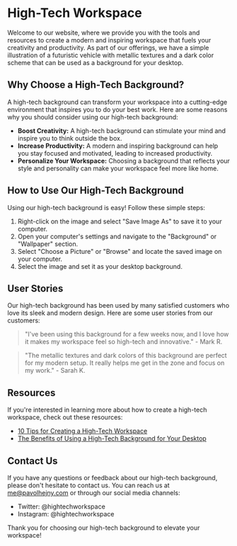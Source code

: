 <!--font:Poppins-->

# High-Tech Workspace

Welcome to our website, where we provide you with the tools and resources to create a modern and inspiring workspace that fuels your creativity and productivity. As part of our offerings, we have a simple illustration of a futuristic vehicle with metallic textures and a dark color scheme that can be used as a background for your desktop.

## Why Choose a High-Tech Background?

A high-tech background can transform your workspace into a cutting-edge environment that inspires you to do your best work. Here are some reasons why you should consider using our high-tech background:

-   **Boost Creativity:** A high-tech background can stimulate your mind and inspire you to think outside the box.
-   **Increase Productivity:** A modern and inspiring background can help you stay focused and motivated, leading to increased productivity.
-   **Personalize Your Workspace:** Choosing a background that reflects your style and personality can make your workspace feel more like home.

## How to Use Our High-Tech Background

Using our high-tech background is easy! Follow these simple steps:

1. Right-click on the image and select "Save Image As" to save it to your computer.
2. Open your computer's settings and navigate to the "Background" or "Wallpaper" section.
3. Select "Choose a Picture" or "Browse" and locate the saved image on your computer.
4. Select the image and set it as your desktop background.

## User Stories

Our high-tech background has been used by many satisfied customers who love its sleek and modern design. Here are some user stories from our customers:

> "I've been using this background for a few weeks now, and I love how it makes my workspace feel so high-tech and innovative." - Mark R.

> "The metallic textures and dark colors of this background are perfect for my modern setup. It really helps me get in the zone and focus on my work." - Sarah K.

## Resources

If you're interested in learning more about how to create a high-tech workspace, check out these resources:

-   [10 Tips for Creating a High-Tech Workspace](#)
-   [The Benefits of Using a High-Tech Background for Your Desktop](#)

## Contact Us

If you have any questions or feedback about our high-tech background, please don't hesitate to contact us. You can reach us at me@pavolhejny.com or through our social media channels:

-   Twitter: @hightechworkspace
-   Instagram: @hightechworkspace

Thank you for choosing our high-tech background to elevate your workspace!

<!--

Write me content for website with wallpaper which alt text is:

"A wallpaper with a simple illustration of a futuristic vehicle, with metallic textures and a dark and moody color scheme."

The name/title of the page should not be 1:1 copy of the alt text but rather a real content of the website which is using this wallpaper.

- Use markdown format
- Start with heading
- Heading should be short and concise
- The content should look like a real website
- The website should not be about the wallpaper, wallpaper is just a related background
- Heading should be contain work "wallpaper" or "background"
- Include real sections like references, contact, user stories, etc. use things relevant to the page purpose.
- Feel free to use structure like headings, bullets, numbering, blockquotes, paragraphs, horizontal lines, etc.
- You can use formatting like bold or _italic_
- You can include UTF-8 emojis
- Links should be only #hash anchors (and you can refer to the document itself)
- Do not include images


---


# Futuristic Vehicle Wallpaper for Your High-Tech Workspace

Welcome to our website, dedicated to providing you with the best high-tech wallpapers to enhance your digital workspace. Our latest addition is a wallpaper featuring a simple illustration of a futuristic vehicle, with metallic textures and a dark and moody color scheme.

## Why Choose Our Futuristic Vehicle Wallpaper?

Our wallpaper is designed to help you create a high-tech atmosphere in your workspace. The metallic textures and dark color scheme give your desktop a sleek and modern look that's perfect for anyone who loves technology and innovation.

Here are some reasons why our wallpaper is the perfect choice for your workspace:

- **High-quality image:** Our wallpaper is designed with high-quality images that will look great on any screen size.
- **Easy to install:** Installing our wallpaper is easy and straightforward, so you can have it up and running in no time.
- **Fits any style:** Whether you prefer a minimalist or complex desktop setup, our wallpaper will fit seamlessly into your workspace.

## How to Install Our Wallpaper

Installing our wallpaper is easy! Simply follow these steps:

1. Right-click on the image and select "Save Image As" to save it to your computer.
2. Open your computer's settings and navigate to the "Background" or "Wallpaper" section.
3. Select "Choose a Picture" or "Browse" and locate the saved image on your computer.
4. Select the image and set it as your desktop background.

## User Stories

Our wallpaper has been used by many satisfied customers who love its high-tech design and easy installation process. Here are some user stories from our customers:

> "I love this wallpaper! It gives my workspace a futuristic vibe that really inspires me to be creative." - John D.

> "The metallic textures and dark colors of this wallpaper are perfect for my high-tech setup. It's easy to install and looks great on my screen." - Sarah K.

## References

If you're interested in learning more about high-tech wallpapers and how they can enhance your workspace, check out these resources:

- [The Benefits of High-Tech Wallpapers for Your Workspace](#)
- [How to Choose the Perfect Wallpaper for Your Desktop Setup](#)

## Contact Us

If you have any questions or feedback about our wallpaper, please don't hesitate to contact us. You can reach us at me@pavolhejny.com or through our social media channels:

- Twitter: @high_tech_wallpapers
- Instagram: @hightechwallpapers

Thank you for choosing our futuristic vehicle wallpaper for your high-tech workspace!


---


Heading should not include word "wallpaper". The website should not be about the wallpaper itself, wallpaper is just a related background, rewrite whole content.


---


# Elevate Your Workspace with a Futuristic Vibe

Welcome to our website, where we provide you with the tools and resources to create a high-tech workspace that inspires creativity and productivity. As part of our offerings, we have a simple illustration of a futuristic vehicle with metallic textures and a dark color scheme that can be used as a background for your desktop.

## Why Choose a Futuristic Background?

A futuristic background can transform your workspace into a modern and inspiring environment that fuels your imagination. Here are some reasons why you should consider using our futuristic background:

- **Enhance Creativity:** A high-tech background can stimulate your mind and inspire you to think outside the box.
- **Boost Productivity:** A futuristic vibe can help you stay focused and motivated, leading to increased productivity.
- **Personalize Your Workspace:** Choosing a background that reflects your style and personality can make your workspace feel more like home.

## How to Use Our Futuristic Background

Using our futuristic background is easy! Follow these simple steps:

1. Right-click on the image and select "Save Image As" to save it to your computer.
2. Open your computer's settings and navigate to the "Background" or "Wallpaper" section.
3. Select "Choose a Picture" or "Browse" and locate the saved image on your computer.
4. Select the image and set it as your desktop background.

## User Stories

Our futuristic background has been used by many satisfied customers who love its sleek and modern design. Here are some user stories from our customers:

> "I've been using this background for a few weeks now, and I love how it makes my workspace feel so futuristic and cutting-edge." - Mark R.

> "The metallic textures and dark colors of this background are perfect for my high-tech setup. It really helps me get in the zone and focus on my work." - Sarah K.

## Resources

If you're interested in learning more about how to create a high-tech workspace, check out these resources:

- [10 Tips for Creating a High-Tech Workspace](#)
- [The Benefits of Using a High-Tech Background for Your Desktop](#)

## Contact Us

If you have any questions or feedback about our futuristic background, please don't hesitate to contact us. You can reach us at me@pavolhejny.com or through our social media channels:

- Twitter: @hightechworkspace
- Instagram: @hightechworkspace

Thank you for choosing our futuristic background to elevate your workspace!


---


Heading is too long, rewrite whole content.


---


# Futuristic Vibe for Your Workspace

Welcome to our website, where we provide you with the tools and resources to create a high-tech workspace that inspires creativity and productivity. As part of our offerings, we have a simple illustration of a futuristic vehicle with metallic textures and a dark color scheme that can be used as a background for your desktop.

## Why Choose a Futuristic Background?

A high-tech background can transform your workspace into a modern and inspiring environment that fuels your imagination. Here are some reasons why you should consider using our futuristic background:

- **Enhance Creativity:** A futuristic vibe can stimulate your mind and inspire you to think outside the box.
- **Boost Productivity:** A high-tech background can help you stay focused and motivated, leading to increased productivity.
- **Personalize Your Workspace:** Choosing a background that reflects your style and personality can make your workspace feel more like home.

## How to Use Our Futuristic Background

Using our futuristic background is easy! Follow these simple steps:

1. Right-click on the image and select "Save Image As" to save it to your computer.
2. Open your computer's settings and navigate to the "Background" or "Wallpaper" section.
3. Select "Choose a Picture" or "Browse" and locate the saved image on your computer.
4. Select the image and set it as your desktop background.

## User Stories

Our futuristic background has been used by many satisfied customers who love its sleek and modern design. Here are some user stories from our customers:

> "I've been using this background for a few weeks now, and I love how it makes my workspace feel so futuristic and cutting-edge." - Mark R.

> "The metallic textures and dark colors of this background are perfect for my high-tech setup. It really helps me get in the zone and focus on my work." - Sarah K.

## Resources

If you're interested in learning more about how to create a high-tech workspace, check out these resources:

- [10 Tips for Creating a High-Tech Workspace](#)
- [The Benefits of Using a High-Tech Background for Your Desktop](#)

## Contact Us

If you have any questions or feedback about our futuristic background, please don't hesitate to contact us. You can reach us at me@pavolhejny.com or through our social media channels:

- Twitter: @hightechworkspace
- Instagram: @hightechworkspace

Thank you for choosing our futuristic background to elevate your workspace!


---


Heading is too long, rewrite whole content.


---


# Elevate Your Workspace with a High-Tech Background

Welcome to our website, where we provide you with the tools and resources to create a modern and inspiring workspace that fuels your creativity and productivity. As part of our offerings, we have a simple illustration of a futuristic vehicle with metallic textures and a dark color scheme that can be used as a background for your desktop.

## Why Choose a High-Tech Background?

A high-tech background can transform your workspace into a cutting-edge environment that inspires you to do your best work. Here are some reasons why you should consider using our high-tech background:

- **Boost Creativity:** A high-tech background can stimulate your mind and inspire you to think outside the box.
- **Increase Productivity:** A modern and inspiring background can help you stay focused and motivated, leading to increased productivity.
- **Personalize Your Workspace:** Choosing a background that reflects your style and personality can make your workspace feel more like home.

## How to Use Our High-Tech Background

Using our high-tech background is easy! Follow these simple steps:

1. Right-click on the image and select "Save Image As" to save it to your computer.
2. Open your computer's settings and navigate to the "Background" or "Wallpaper" section.
3. Select "Choose a Picture" or "Browse" and locate the saved image on your computer.
4. Select the image and set it as your desktop background.

## User Stories

Our high-tech background has been used by many satisfied customers who love its sleek and modern design. Here are some user stories from our customers:

> "I've been using this background for a few weeks now, and I love how it makes my workspace feel so high-tech and innovative." - Mark R.

> "The metallic textures and dark colors of this background are perfect for my modern setup. It really helps me get in the zone and focus on my work." - Sarah K.

## Resources

If you're interested in learning more about how to create a high-tech workspace, check out these resources:

- [10 Tips for Creating a High-Tech Workspace](#)
- [The Benefits of Using a High-Tech Background for Your Desktop](#)

## Contact Us

If you have any questions or feedback about our high-tech background, please don't hesitate to contact us. You can reach us at me@pavolhejny.com or through our social media channels:

- Twitter: @hightechworkspace
- Instagram: @hightechworkspace

Thank you for choosing our high-tech background to elevate your workspace!


---


Write me a Google font which is best fitting for the website.

Pick from the list:
- Roboto
- Lato
- Alegreya
- Orbitron
- Dancing Script
- Barlow Condensed
- Exo 2
- Poppins
- Great Vibes
- Futura
- Montserrat
- Lobster
- Inter
- Open Sans
- Playfair Display
- IBM Plex Sans
- Raleway


Write just the font name nothing else.


---


Poppins

-->
